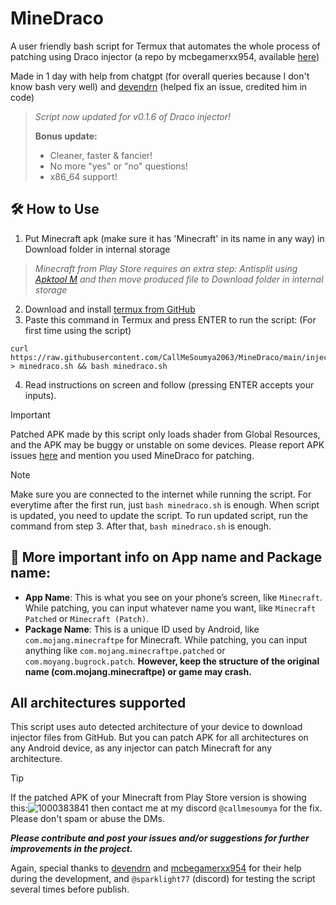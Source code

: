 # MineDraco
A user friendly bash script for Termux that automates the whole process of patching using Draco injector (a repo by mcbegamerxx954, available [here](https://github.com/mcbegamerxx954/draco-injector))

Made in 1 day with help from chatgpt  (for overall queries because I don't know bash very well) and [devendrn](https://github.com/devendrn) (helped fix an issue, credited him in code)

> *Script now updated for v0.1.6 of Draco injector!*
> 
> **Bonus update:**
> - Cleaner, faster & fancier!
> - No more "yes" or "no" questions!
> - x86_64 support!

## 🛠️ How to Use
1. Put Minecraft apk (make sure it has 'Minecraft' in its name in any way) in Download folder in internal storage
> *Minecraft from Play Store requires an extra step: Antisplit using [Apktool M](https://maximoff.su/apktool/?lang=en) and then move produced file to Download folder in internal storage*
2. Download and install [termux from GitHub](https://github.com/termux/termux-app/releases/latest)
3. Paste this command in Termux and press ENTER to run the script: (For first time using the script)
```
curl https://raw.githubusercontent.com/CallMeSoumya2063/MineDraco/main/injector.sh > minedraco.sh && bash minedraco.sh
```
4. Read instructions on screen and follow (pressing ENTER accepts your inputs).

> [!IMPORTANT]
> Patched APK made by this script only loads shader from Global Resources, and the APK may be buggy or unstable on some devices. Please report APK issues [here](https://github.com/mcbegamerxx954/draco-injector/issues) and mention you used MineDraco for patching.

> [!NOTE]
> Make sure you are connected to the internet while running the script. For everytime after the first run, just `bash minedraco.sh` is enough. When script is updated, you need to update the script. To run updated script, run the command from step 3. After that, `bash minedraco.sh` is enough.

## 📌 More important info on App name and Package name:
- **App Name**: This is what you see on your phone’s screen, like `Minecraft`. While patching, you can input whatever name you want, like `Minecraft Patched` or `Minecraft (Patch)`.
- **Package Name**: This is a unique ID used by Android, like `com.mojang.minecraftpe` for Minecraft. While patching, you can input anything like `com.mojang.minecraftpe.patched` or `com.moyang.bugrock.patch`. **However, keep the structure of the original name (com.mojang.minecraftpe) or game may crash.**

## All architectures supported
This script uses auto detected architecture of your device to download injector files from GitHub. But you can patch APK for all architectures on any Android device, as any injector can patch Minecraft for any architecture.

> [!TIP]
> If the patched APK of your Minecraft from Play Store version is showing this:![1000383841](https://github.com/CallMeSoumya2063/draco-injector-script/assets/81620896/1404689d-f693-4134-b34b-70b93af101c5) then contact me at my discord `@callmesoumya` for the fix. Please don't spam or abuse the DMs.



***Please contribute and post your issues and/or suggestions for further improvements in the project.***

Again, special thanks to [devendrn](https://github.com/devendrn) and [mcbegamerxx954](https://github.com/mcbegamerxx954) for their help during the development, and `@sparklight77` (discord) for testing the script several times before publish.
